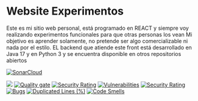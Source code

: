 # Website Experimentos
Este es mi sitio web personal, está programado en REACT y siempre voy realizando experimentos funcionales para que otras personas los vean
Mi objetivo es aprender solamente, no pretende ser algo comercializable ni nada por el estilo. 
EL backend que atiende este front está desarrollado en Java 17 y en Python 3  y se encuentra disponible en otros repositorios abiertos

[![SonarCloud](https://sonarcloud.io/images/project_badges/sonarcloud-black.svg)](https://sonarcloud.io/summary/new_code?id=jonnattangc_py-server)


![](https://img.shields.io/twitter/url?style=social&url=https%3A%2F%2Ftwitter.com%2Fjonnattan)
[![Quality gate](https://sonarcloud.io/api/project_badges/quality_gate?project=jonnattangc_website)](https://sonarcloud.io/summary/new_code?id=jonnattangc_website)
[![Security Rating](https://sonarcloud.io/api/project_badges/measure?project=jonnattangc_website&metric=security_rating)](https://sonarcloud.io/summary/new_code?id=jonnattangc_website)
[![Vulnerabilities](https://sonarcloud.io/api/project_badges/measure?project=jonnattangc_website&metric=vulnerabilities)](https://sonarcloud.io/summary/new_code?id=jonnattangc_website)
[![Security Rating](https://sonarcloud.io/api/project_badges/measure?project=jonnattangc_website&metric=security_rating)](https://sonarcloud.io/summary/new_code?id=jonnattangc_website)
[![Bugs](https://sonarcloud.io/api/project_badges/measure?project=jonnattangc_website&metric=bugs)](https://sonarcloud.io/summary/new_code?id=jonnattangc_website)
[![Duplicated Lines (%)](https://sonarcloud.io/api/project_badges/measure?project=jonnattangc_website&metric=duplicated_lines_density)](https://sonarcloud.io/summary/new_code?id=jonnattangc_website)
[![Code Smells](https://sonarcloud.io/api/project_badges/measure?project=jonnattangc_website&metric=code_smells)](https://sonarcloud.io/summary/new_code?id=jonnattangc_website)